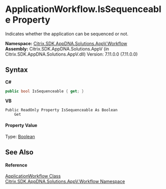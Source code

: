 # ApplicationWorkflow.IsSequenceable Property 
 

Indicates whether the application can be sequenced or not.

**Namespace:**&nbsp;[Citrix.SDK.AppDNA.Solutions.AppV.Workflow](1e038e44-3abf-af35-22ef-5107a48f9af4.md)<br />**Assembly:**&nbsp;Citrix.SDK.AppDNA.Solutions.AppV (in Citrix.SDK.AppDNA.Solutions.AppV.dll) Version: 7.11.0.0 (7.11.0.0)

## Syntax

**C#**
```csharp
public bool IsSequenceable { get; }
```

**VB**
```vbnet
Public ReadOnly Property IsSequenceable As Boolean
	Get
```


#### Property Value
Type: <a href="http://msdn2.microsoft.com/en-us/library/a28wyd50" target="_blank">Boolean</a>

## See Also


#### Reference
<a href="b078f8cf-ab87-c4b0-9d50-5c33d71c3cfa">ApplicationWorkflow Class</a><br /><a href="1e038e44-3abf-af35-22ef-5107a48f9af4">Citrix.SDK.AppDNA.Solutions.AppV.Workflow Namespace</a><br />
